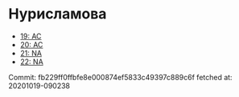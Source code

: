 # Нурисламова
- [19: AC](19.md)
- [20: AC](20.md)
- [21: NA](21.md)
- [22: NA](22.md)

Commit: fb229ff0ffbfe8e000874ef5833c49397c889c6f
 fetched at: 20201019-090238
